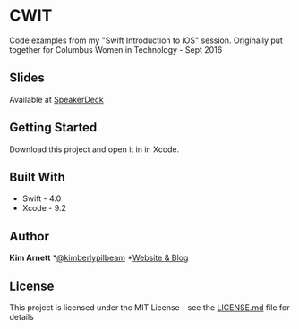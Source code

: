 # CWIT

Code examples from my "Swift Introduction to iOS" session. Originally put together for Columbus Women in Technology - Sept 2016

## Slides

Available at [SpeakerDeck](https://speakerdeck.com/kimberlyarnett/iosintroslides)

## Getting Started

Download this project and open it in in Xcode.

## Built With

* Swift - 4.0
* Xcode - 9.2

## Author

**Kim Arnett** 
*[@kimberlypilbeam](http://www.twitter.com/kimberlypilbeam)
*[Website & Blog](https://kimarnett.com)

## License

This project is licensed under the MIT License - see the [LICENSE.md](LICENSE.md) file for details
